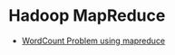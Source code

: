 # Hadoop MapReduce

- [WordCount Problem using mapreduce](https://github.com/AhmedAtya74/HadoopMapReduce/tree/main/WordCount)
